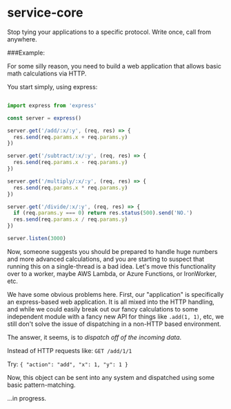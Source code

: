 # service-core
Stop tying your applications to a specific protocol. Write once, call from anywhere.

###Example:

For some silly reason, you need to build a web application that allows basic math calculations via HTTP.

You start simply, using express:

```javascript

import express from 'express'

const server = express()

server.get('/add/:x/:y', (req, res) => {
  res.send(req.params.x + req.params.y)
})

server.get('/subtract/:x/:y', (req, res) => {
  res.send(req.params.x - req.params.y)
})

server.get('/multiply/:x/:y', (req, res) => {
  res.send(req.params.x * req.params.y)
})

server.get('/divide/:x/:y', (req, res) => {
  if (req.params.y === 0) return res.status(500).send('NO.')
  res.send(req.params.x / req.params.y)
})

server.listen(3000)
```

Now, someone suggests you should be prepared to handle huge numbers and more advanced calculations,
and you are starting to suspect that running this on a single-thread is a bad idea. Let's move 
this functionality over to a worker, maybe AWS Lambda, or Azure Functions, or IronWorker, etc.

We have some obvious problems here. First, our "application" is specifically an express-based web application.
It is all mixed into the HTTP handling, and while we could easily break out our fancy calculations to some independent module 
with a fancy new API for things like `.add(1, 1)`, etc, we still don't solve the issue of dispatching in a non-HTTP based environment.

The answer, it seems, is to _dispatch off of the incoming data_.

Instead of HTTP requests like:
`GET /add/1/1`

Try:
`{ "action": "add", "x": 1, "y": 1 }`

Now, this object can be sent into any system and dispatched using some basic pattern-matching.

...in progress.
